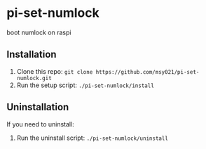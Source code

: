 # pi-set-numlock
boot numlock on raspi

## Installation

1. Clone this repo: `git clone https://github.com/msy021/pi-set-numlock.git`
1. Run the setup script: `./pi-set-numlock/install`

## Uninstallation

If you need to uninstall:

1. Run the uninstall script: `./pi-set-numlock/uninstall`
